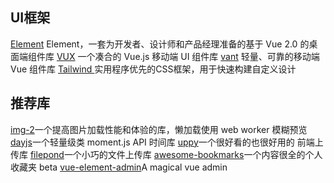 ## UI框架
[Element](https://element.eleme.cn/#/zh-CN/component/installation)  Element，一套为开发者、设计师和产品经理准备的基于 Vue 2.0 的桌面端组件库
[VUX](https://vux.li/)  一个凑合的 Vue.js 移动端 UI 组件库
[vant](https://youzan.github.io/vant/#/zh-CN/intro) 轻量、可靠的移动端 Vue 组件库
[Tailwind ](https://tailwindcss.com/) 实用程序优先的CSS框架，用于快速构建自定义设计

## 推荐库
[img-2](https://revillweb.github.io/img-2/)一个提高图片加载性能和体验的库，懒加载使用 web worker 模糊预览
[dayjs](https://github.com/iamkun/dayjs)一个轻量级类 moment.js API 时间库
[uppy](https://github.com/transloadit/uppy)一个很好看的也很好用的 前端上传库
[filepond](https://github.com/pqina/filepond)一个小巧的文件上传库
[awesome-bookmarks](https://panjiachen.github.io/awesome-bookmarks/)一个内容很全的个人收藏夹 beta
[vue-element-admin](https://panjiachen.github.io/vue-element-admin-site/zh/)A magical vue admin